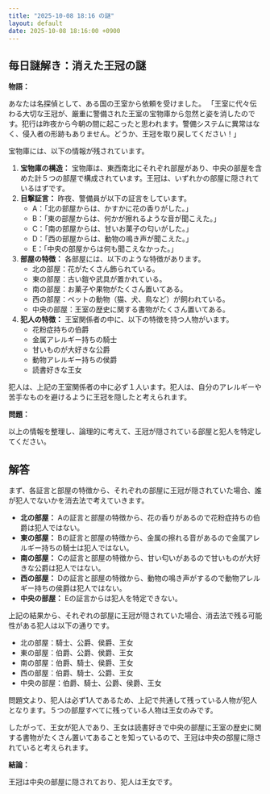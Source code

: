 ```yaml
---
title: "2025-10-08 18:16 の謎"
layout: default
date: 2025-10-08 18:16:00 +0900
---
```

## 毎日謎解き：消えた王冠の謎

**物語：**

あなたは名探偵として、ある国の王室から依頼を受けました。
「王室に代々伝わる大切な王冠が、厳重に警備された王室の宝物庫から忽然と姿を消したのです。犯行は昨夜から今朝の間に起こったと思われます。警備システムに異常はなく、侵入者の形跡もありません。どうか、王冠を取り戻してください！」

宝物庫には、以下の情報が残されています。

1.  **宝物庫の構造：** 宝物庫は、東西南北にそれぞれ部屋があり、中央の部屋を含めた計５つの部屋で構成されています。王冠は、いずれかの部屋に隠されているはずです。
2.  **目撃証言：** 昨夜、警備員が以下の証言をしています。
    *   A：「北の部屋からは、かすかに花の香りがした。」
    *   B：「東の部屋からは、何かが擦れるような音が聞こえた。」
    *   C：「南の部屋からは、甘いお菓子の匂いがした。」
    *   D：「西の部屋からは、動物の鳴き声が聞こえた。」
    *   E：「中央の部屋からは何も聞こえなかった。」
3.  **部屋の特徴：** 各部屋には、以下のような特徴があります。
    *   北の部屋：花がたくさん飾られている。
    *   東の部屋：古い鎧や武具が置かれている。
    *   南の部屋：お菓子や果物がたくさん置いてある。
    *   西の部屋：ペットの動物（猫、犬、鳥など）が飼われている。
    *   中央の部屋：王室の歴史に関する書物がたくさん置いてある。
4.  **犯人の特徴：** 王室関係者の中に、以下の特徴を持つ人物がいます。
    *   花粉症持ちの伯爵
    *   金属アレルギー持ちの騎士
    *   甘いものが大好きな公爵
    *   動物アレルギー持ちの侯爵
    *   読書好きな王女

犯人は、上記の王室関係者の中に必ず１人います。犯人は、自分のアレルギーや苦手なものを避けるように王冠を隠したと考えられます。

**問題：**

以上の情報を整理し、論理的に考えて、王冠が隠されている部屋と犯人を特定してください。

## 解答

まず、各証言と部屋の特徴から、それぞれの部屋に王冠が隠されていた場合、誰が犯人でないかを消去法で考えていきます。

*   **北の部屋：** Aの証言と部屋の特徴から、花の香りがあるので花粉症持ちの伯爵は犯人ではない。
*   **東の部屋：** Bの証言と部屋の特徴から、金属の擦れる音があるので金属アレルギー持ちの騎士は犯人ではない。
*   **南の部屋：** Cの証言と部屋の特徴から、甘い匂いがあるので甘いものが大好きな公爵は犯人ではない。
*   **西の部屋：** Dの証言と部屋の特徴から、動物の鳴き声がするので動物アレルギー持ちの侯爵は犯人ではない。
*   **中央の部屋：** Eの証言からは犯人を特定できない。

上記の結果から、それぞれの部屋に王冠が隠されていた場合、消去法で残る可能性がある犯人は以下の通りです。

*   北の部屋：騎士、公爵、侯爵、王女
*   東の部屋：伯爵、公爵、侯爵、王女
*   南の部屋：伯爵、騎士、侯爵、王女
*   西の部屋：伯爵、騎士、公爵、王女
*   中央の部屋：伯爵、騎士、公爵、侯爵、王女

問題文より、犯人は必ず1人であるため、上記で共通して残っている人物が犯人となります。５つの部屋すべてに残っている人物は王女のみです。

したがって、王女が犯人であり、王女は読書好きで中央の部屋に王室の歴史に関する書物がたくさん置いてあることを知っているので、王冠は中央の部屋に隠されていると考えられます。

**結論：**

王冠は中央の部屋に隠されており、犯人は王女です。
